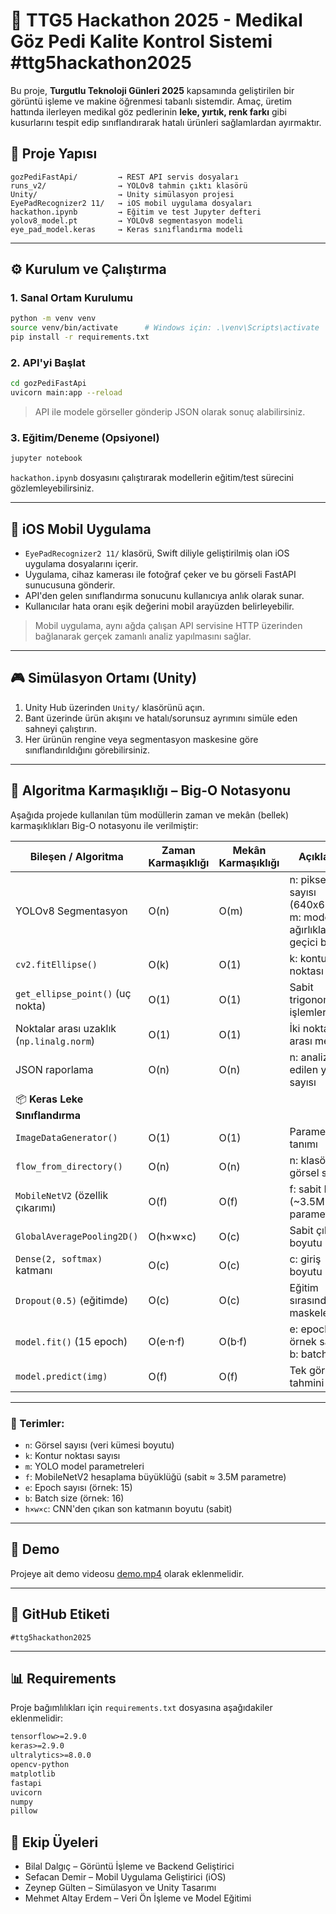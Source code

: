 # 🧠 TTG5 Hackathon 2025 - Medikal Göz Pedi Kalite Kontrol Sistemi #ttg5hackathon2025

Bu proje, **Turgutlu Teknoloji Günleri 2025** kapsamında geliştirilen bir görüntü işleme ve makine öğrenmesi tabanlı sistemdir. Amaç, üretim hattında ilerleyen medikal göz pedlerinin **leke, yırtık, renk farkı** gibi kusurlarını tespit edip sınıflandırarak hatalı ürünleri sağlamlardan ayırmaktır.  

## 📁 Proje Yapısı

```
gozPediFastApi/         → REST API servis dosyaları
runs_v2/                → YOLOv8 tahmin çıktı klasörü
Unity/                  → Unity simülasyon projesi
EyePadRecognizer2 11/   → iOS mobil uygulama dosyaları
hackathon.ipynb         → Eğitim ve test Jupyter defteri
yolov8_model.pt         → YOLOv8 segmentasyon modeli
eye_pad_model.keras     → Keras sınıflandırma modeli
```

---

## ⚙️ Kurulum ve Çalıştırma

### 1. Sanal Ortam Kurulumu

```bash
python -m venv venv
source venv/bin/activate      # Windows için: .\venv\Scripts\activate
pip install -r requirements.txt
```

### 2. API'yi Başlat

```bash
cd gozPediFastApi
uvicorn main:app --reload
```

> API ile modele görseller gönderip JSON olarak sonuç alabilirsiniz.

### 3. Eğitim/Deneme (Opsiyonel)

```bash
jupyter notebook
```

`hackathon.ipynb` dosyasını çalıştırarak modellerin eğitim/test sürecini gözlemleyebilirsiniz.

---

## 📱 iOS Mobil Uygulama

* `EyePadRecognizer2 11/` klasörü, Swift diliyle geliştirilmiş olan iOS uygulama dosyalarını içerir.
* Uygulama, cihaz kamerası ile fotoğraf çeker ve bu görseli FastAPI sunucusuna gönderir.
* API'den gelen sınıflandırma sonucunu kullanıcıya anlık olarak sunar.
* Kullanıcılar hata oranı eşik değerini mobil arayüzden belirleyebilir.

> Mobil uygulama, aynı ağda çalışan API servisine HTTP üzerinden bağlanarak gerçek zamanlı analiz yapılmasını sağlar.

---

## 🎮 Simülasyon Ortamı (Unity)

1. Unity Hub üzerinden `Unity/` klasörünü açın.
2. Bant üzerinde ürün akışını ve hatalı/sorunsuz ayrımını simüle eden sahneyi çalıştırın.
3. Her ürünün rengine veya segmentasyon maskesine göre sınıflandırıldığını görebilirsiniz.

---

## 🧮 Algoritma Karmaşıklığı – Big-O Notasyonu

Aşağıda projede kullanılan tüm modüllerin zaman ve mekân (bellek) karmaşıklıkları Big-O notasyonu ile verilmiştir:

| Bileşen / Algoritma                     | Zaman Karmaşıklığı     | Mekân Karmaşıklığı     | Açıklama |
|----------------------------------------|------------------------|------------------------|----------|
| YOLOv8 Segmentasyon                    | O(n)                  | O(m)                  | n: piksel sayısı (640x640), m: model ağırlıkları + geçici bellek |
| `cv2.fitEllipse()`                     | O(k)                  | O(1)                  | k: kontur noktası sayısı |
| `get_ellipse_point()` (uç nokta)       | O(1)                  | O(1)                  | Sabit trigonometrik işlemler |
| Noktalar arası uzaklık (`np.linalg.norm`) | O(1)               | O(1)                  | İki nokta arası mesafe |
| JSON raporlama                         | O(n)                  | O(n)                  | n: analiz edilen yön sayısı |
| 📦 **Keras Leke Sınıflandırma**        |                        |                        |          |
| `ImageDataGenerator()`                | O(1)                  | O(1)                  | Parametre tanımı |
| `flow_from_directory()`               | O(n)                  | O(n)                  | n: klasördeki görsel sayısı |
| `MobileNetV2` (özellik çıkarımı)      | O(f)                  | O(f)                  | f: sabit FLOP (~3.5M parametre) |
| `GlobalAveragePooling2D()`            | O(h×w×c)              | O(c)                  | Sabit çıktı boyutu |
| `Dense(2, softmax)` katmanı           | O(c)                  | O(c)                  | c: giriş boyutu |
| `Dropout(0.5)` (eğitimde)             | O(c)                  | O(c)                  | Eğitim sırasında maskeleme |
| `model.fit()` (15 epoch)              | O(e·n·f)              | O(b·f)                | e: epoch, n: örnek sayısı, b: batch size |
| `model.predict(img)`                  | O(f)                  | O(f)                  | Tek görsel tahmini |

---

### 🧾 Terimler:

- `n`: Görsel sayısı (veri kümesi boyutu)
- `k`: Kontur noktası sayısı
- `m`: YOLO model parametreleri
- `f`: MobileNetV2 hesaplama büyüklüğü (sabit ≈ 3.5M parametre)
- `e`: Epoch sayısı (örnek: 15)
- `b`: Batch size (örnek: 16)
- `h×w×c`: CNN'den çıkan son katmanın boyutu (sabit)

---

## 📌 Demo

Projeye ait demo videosu [demo.mp4](demo_link_here) olarak eklenmelidir.

---

## 💎 GitHub Etiketi

```
#ttg5hackathon2025
```

---

## 📊 Requirements

Proje bağımlılıkları için `requirements.txt` dosyasına aşağıdakiler eklenmelidir:

```txt
tensorflow>=2.9.0
keras>=2.9.0
ultralytics>=8.0.0
opencv-python
matplotlib
fastapi
uvicorn
numpy
pillow
```
## 👥 Ekip Üyeleri

- Bilal Dalgıç – Görüntü İşleme ve Backend Geliştirici
- Sefacan Demir – Mobil Uygulama Geliştirici (iOS)
- Zeynep Gülten – Simülasyon ve Unity Tasarımı
- Mehmet Altay Erdem – Veri Ön İşleme ve Model Eğitimi

